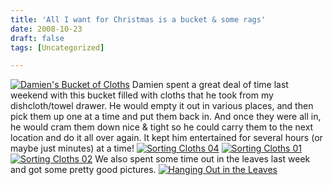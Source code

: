 ```yaml
---
title: 'All I want for Christmas is a bucket & some rags'
date: 2008-10-23
draft: false
tags: [Uncategorized]

---
```


[![Damien's Bucket of Cloths](http://farm4.static.flickr.com/3219/2968574238_bf71b5d257.jpg)](http://www.flickr.com/photos/lemon/2968574238/ "Damien's Bucket of Cloths") Damien spent a great deal of time last weekend with this bucket filled with cloths that he took from my dishcloth/towel drawer. He would empty it out in various places, and then pick them up one at a time and put them back in. And once they were all in, he would cram them down nice & tight so he could carry them to the next location and do it all over again. It kept him entertained for several hours (or maybe just minutes) at a time! [![Sorting Cloths 04](http://farm4.static.flickr.com/3174/2967738329_4ca69bf9c3_m.jpg)](http://www.flickr.com/photos/lemon/2967738329/ "Sorting Cloths 04") [![Sorting Cloths 01](http://farm4.static.flickr.com/3169/2968576640_0d9783f04e_m.jpg)](http://www.flickr.com/photos/lemon/2968576640/ "Sorting Cloths 01") [![Sorting Cloths 02](http://farm4.static.flickr.com/3232/2968578918_2518cc8a81_m.jpg)](http://www.flickr.com/photos/lemon/2968578918/ "Sorting Cloths 02") We also spent some time out in the leaves last week and got some pretty good pictures. [![Hanging Out in the Leaves](http://farm4.static.flickr.com/3202/2967747631_9b77bc220b.jpg)](http://www.flickr.com/photos/lemon/2967747631/ "Hanging Out in the Leaves")